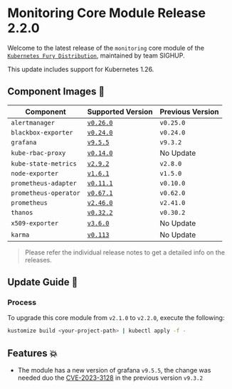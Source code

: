 # Monitoring Core Module Release 2.2.0

Welcome to the latest release of the `monitoring` core module of the [`Kubernetes Fury Distribution`](https://github.com/sighupio/fury-distribution), maintained by team SIGHUP.

This update includes support for Kubernetes 1.26.

## Component Images 🚢

| Component             | Supported Version                                                                            | Previous Version |
| --------------------- | -------------------------------------------------------------------------------------------- | ---------------- |
| `alertmanager`        | [`v0.26.0`](https://github.com/prometheus/alertmanager/releases/tag/v0.26.0)                 | `v0.25.0`       |
| `blackbox-exporter`   | [`v0.24.0`](https://github.com/prometheus/blackbox_exporter/releases/tag/v0.23.0)            | `v0.24.0`       |
| `grafana`             | [`v9.5.5`](https://github.com/grafana/grafana/releases/tag/v9.5.5)                           | `v9.3.2`         |
| `kube-rbac-proxy`     | [`v0.14.0`](https://github.com/brancz/kube-rbac-proxy/releases/tag/v0.14.0)                  | No Update        |
| `kube-state-metrics`  | [`v2.9.2`](https://github.com/kubernetes/kube-state-metrics/releases/tag/v2.9.2)             | `v2.8.0`     |
| `node-exporter`       | [`v1.6.1`](https://github.com/prometheus/node_exporter/releases/tag/v1.6.1)                  | `v1.5.0`        |
| `prometheus-adapter`  | [`v0.11.1`](https://github.com/kubernetes-sigs/prometheus-adapter/releases/tag/v0.11.1)      | `v0.10.0`        |
| `prometheus-operator` | [`v0.67.1`](https://github.com/prometheus-operator/prometheus-operator/releases/tag/v0.67.1) | `v0.62.0`        |
| `prometheus`          | [`v2.46.0`](https://github.com/prometheus/prometheus/releases/tag/v2.41.0)                   | `v2.41.0`        |
| `thanos`              | [`v0.32.2`](https://github.com/thanos-io/thanos/releases/tag/v0.30.2)                        | `v0.30.2`       |
| `x509-exporter`       | [`v3.6.0`](https://github.com/enix/x509-certificate-exporter/releases/tag/v3.2.0)            | No Update        |
| `karma`               | [`v0.113`](https://github.com/prymitive/karma/releases/tag/v0.113)                           | No Update        |

> Please refer the individual release notes to get a detailed info on the releases.

## Update Guide 🦮

### Process

To upgrade this core module from `v2.1.0` to `v2.2.0`, execute the following:

```bash
kustomize build <your-project-path> | kubectl apply -f -
```

## Features 💥

- The module has a new version of grafana `v9.5.5`, the change was needed duo the [CVE-2023-3128](https://github.com/prometheus-operator/kube-prometheus/issues/2147) in the previous version `v9.3.2`
